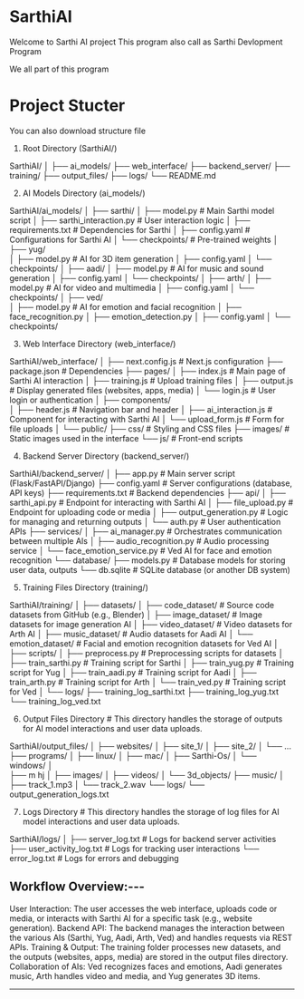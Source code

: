 # SarthiAI

Welcome to Sarthi AI project This program also call as Sarthi Devlopment Program

We all part of this program 












































# Project Stucter 

You can also download structure file 

1. Root Directory (SarthiAI/)

SarthiAI/
│
├── ai_models/
├── web_interface/
├── backend_server/
├── training/
├── output_files/
├── logs/
└── README.md

2. AI Models Directory (ai_models/)


SarthiAI/ai_models/
│
├── sarthi/
│   ├── model.py              # Main Sarthi model script
│   ├── sarthi_interaction.py # User interaction logic
│   ├── requirements.txt      # Dependencies for Sarthi
│   ├── config.yaml           # Configurations for Sarthi AI
│   └── checkpoints/          # Pre-trained weights
│
├── yug/                     
│   ├── model.py              # AI for 3D item generation
│   ├── config.yaml
│   └── checkpoints/
│
├── aadi/
│   ├── model.py              # AI for music and sound generation
│   ├── config.yaml
│   └── checkpoints/
│
├── arth/
│   ├── model.py              # AI for video and multimedia
│   ├── config.yaml
│   └── checkpoints/
│
├── ved/                      
│   ├── model.py              # AI for emotion and facial recognition
│   ├── face_recognition.py
│   ├── emotion_detection.py
│   ├── config.yaml
│   └── checkpoints/




3. Web Interface Directory (web_interface/)

SarthiAI/web_interface/
│
├── next.config.js            # Next.js configuration
├── package.json              # Dependencies
├── pages/
│   ├── index.js              # Main page of Sarthi AI interaction
│   ├── training.js           # Upload training files
│   ├── output.js             # Display generated files (websites, apps, media)
│   └── login.js              # User login or authentication
│
├── components/               
│   ├── header.js             # Navigation bar and header
│   ├── ai_interaction.js      # Component for interacting with Sarthi AI
│   └── upload_form.js        # Form for file uploads
│
└── public/
    ├── css/                  # Styling and CSS files
    ├── images/               # Static images used in the interface
    └── js/                   # Front-end scripts



4. Backend Server Directory (backend_server/)

SarthiAI/backend_server/
│
├── app.py                    # Main server script (Flask/FastAPI/Django)
├── config.yaml               # Server configurations (database, API keys)
├── requirements.txt          # Backend dependencies
├── api/
│   ├── sarthi_api.py         # Endpoint for interacting with Sarthi AI
│   ├── file_upload.py        # Endpoint for uploading code or media
│   ├── output_generation.py  # Logic for managing and returning outputs
│   └── auth.py               # User authentication APIs
├── services/
│   ├── ai_manager.py         # Orchestrates communication between multiple AIs
│   ├── audio_recognition.py  # Audio processing service
│   └── face_emotion_service.py # Ved AI for face and emotion recognition
└── database/
    ├── models.py             # Database models for storing user data, outputs
    └── db.sqlite             # SQLite database (or another DB system)




5. Training Files Directory (training/)

SarthiAI/training/
│
├── datasets/
│   ├── code_dataset/         # Source code datasets from GitHub (e.g., Blender)
│   ├── image_dataset/        # Image datasets for image generation AI
│   ├── video_dataset/        # Video datasets for Arth AI
│   ├── music_dataset/        # Audio datasets for Aadi AI
│   └── emotion_dataset/      # Facial and emotion recognition datasets for Ved AI
│
├── scripts/
│   ├── preprocess.py         # Preprocessing scripts for datasets
│   ├── train_sarthi.py       # Training script for Sarthi
│   ├── train_yug.py          # Training script for Yug
│   ├── train_aadi.py         # Training script for Aadi
│   ├── train_arth.py         # Training script for Arth
│   └── train_ved.py          # Training script for Ved
│
└── logs/
    ├── training_log_sarthi.txt
    ├── training_log_yug.txt
    └── training_log_ved.txt


6. Output Files Directory    # This directory handles the storage of outputs for AI model interactions and user data uploads.

SarthiAI/output_files/
│
├── websites/
│   ├── site_1/
│   ├── site_2/
│   └── ...
├── programs/
│   ├── linux/
│   ├── mac/
│   ├── Sarthi-Os/
│   └── windows/
│   
├── m hj
│   ├── images/
│   ├── videos/
│   └── 3d_objects/
├── music/
│   ├── track_1.mp3
│   └── track_2.wav
└── logs/
    └── output_generation_logs.txt




7. Logs Directory     # This directory handles the storage of log files for AI model interactions and user data uploads.


SarthiAI/logs/
│
├── server_log.txt            # Logs for backend server activities
├── user_activity_log.txt     # Logs for tracking user interactions
└── error_log.txt             # Logs for errors and debugging


Workflow Overview:---
---------------------------------
User Interaction: The user accesses the web interface, uploads code or media, or interacts with Sarthi AI for a specific task (e.g., website generation).
Backend API: The backend manages the interaction between the various AIs (Sarthi, Yug, Aadi, Arth, Ved) and handles requests via REST APIs.
Training & Output: The training folder processes new datasets, and the outputs (websites, apps, media) are stored in the output files directory.
Collaboration of AIs: Ved recognizes faces and emotions, Aadi generates music, Arth handles video and media, and Yug generates 3D items.

------------------------------------- 



